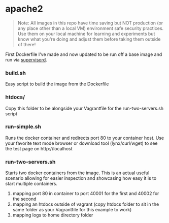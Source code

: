 apache2
============

> Note: All images in this repo have time saving but NOT production (or any place other than a local VM) environment safe security practices. Use them on your local machine for learning and experiments but know what you're doing and adjust them before taking them outside of there!

First Dockerfile I've made and now updated to be run off a base image and run via [supervisord](http://supervisord.org/ "supervisord").

### build.sh
Easy script to build the image from the Dockerfile

### htdocs/

Copy this folder to be alongside your Vagrantfile for the run-two-servers.sh script

### run-simple.sh

Runs the docker container and redirects port 80 to your container host.  Use your favorite text mode browser or download tool (lynx/curl/wget) to see the test page on http://localhost

### run-two-servers.sh

Starts two docker containers from the image.  This is an actual useful scenario allowing for easier inspection and showcasing how easy it is to start multiple containers.

1. mapping port 80 in container to port 40001 for the first and 40002 for the second
2. mapping an htdocs outside of vagrant (copy htdocs folder to sit in the same folder as your Vagrantfile for this example to work)
3. mapping logs to home directory folder